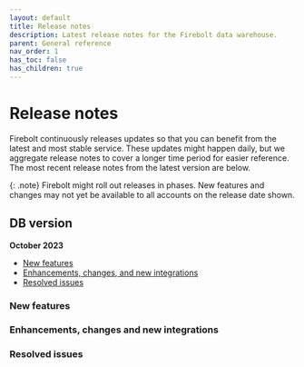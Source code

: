 ```yaml
---
layout: default
title: Release notes
description: Latest release notes for the Firebolt data warehouse.
parent: General reference
nav_order: 1
has_toc: false
has_children: true
---
```


# Release notes

Firebolt continuously releases updates so that you can benefit from the latest and most stable service. These updates might happen daily, but we aggregate release notes to cover a longer time period for easier reference. The most recent release notes from the latest version are below. 

<!--- See the [Release notes archive](../release-notes/release-notes-archive.md) for earlier-version release notes. -->

{: .note}
Firebolt might roll out releases in phases. New features and changes may not yet be available to all accounts on the release date shown.


## DB version 
**October 2023**

* [New features](#new-features)
* [Enhancements, changes, and new integrations](#enhancements-changes-and-new-integrations)
* [Resolved issues](#resolved-issues)
  
### New features

### Enhancements, changes and new integrations

### Resolved issues

